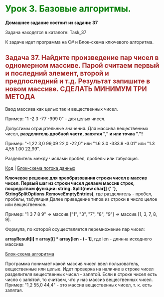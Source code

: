#
# <span style="color: green"> Урок 3. Базовые алгоритмы. </span>

 __Домашнее задание состоит из задачи: 37__
 
 Задача находятся в каталоге: Task_37
 
 К задаче идет программа на C# и Блок-схема ключевого алгоритма.


## <span style="color: brown"> Задача 37. Найдите произведение пар чисел в одномерном массиве. Парой считаем первый и последний элемент, второй и предпоследний и т.д. Результат запишите в новом массиве. СДЕЛАТЬ МИНИМУМ ТРИ МЕТОДА </span>


Ввод массива как целых так и вещественных чисел.

Пример: "1  -2  3  -77  -999 0" - для целых чисел.

Допустимы отрицательные значения.
Для массива вещественных чисел, __разделитель дробной части, запятая "," и или точка "."!__

Пример: "-1,22  3,0  99,09  22,0  -22,0" или "1.6 3.0 -333.9 -3.01" или "1.3 4,55 1.00 22,99".

Разделитель между числами пробел, пробелы или табуляция.

[Код](Task_37/Program.cs) | [Блок-схема потока данных](Task_37/diagram.drawio.png)

__Ключевое решение для преобразования строки чисел в массив чисел. Первый шаг из строки чисел делаем массив строк, посредством функции: string. Split(new char[] {' '}, StringSplitOptions.RemoveEmptyEntries)__, где разделитель - пробел, пробелы, табуляция
Далее приведение типов из строки в число целое или вещественное.

Пример: "1 3 7 8 9" => массив ["1", "3", "7", "8", "9"] => массив [1, 3, 7, 8, 9].

Формула, по которой осуществляется перемножение пар чисел:

__arrayResult[i] = array[i] * array[len - i - 1]__, где len - длинна исходного массива

[Блок-схема алгоритма](Task_37/algoritm.drawio.png)

Программа понимает какой массив чисел ввел пользователь, вещественные или целые. Идет проверка на наличие в строке чисел разделителя вещественных чисел - запятой. Если в строке чисел есть число с запятой, то считаем, что
у нас массив вещественных чисел. Пример: "1,2 55,0 44,4" - это массив вещественных чисел, т. к. есть запятая.

